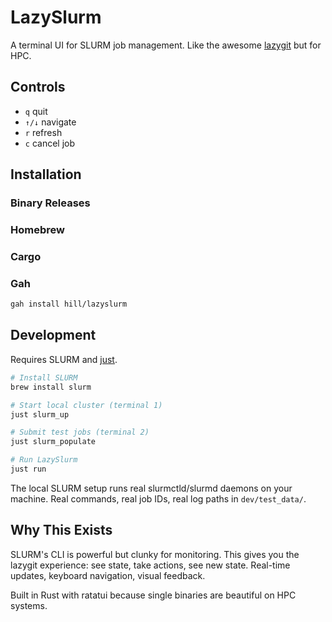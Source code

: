# LazySlurm

A terminal UI for SLURM job management. Like the awesome [lazygit](https://github.com/jesseduffield/lazygit) but for HPC.

## Controls

- `q` quit
- `↑/↓` navigate 
- `r` refresh
- `c` cancel job

## Installation

### Binary Releases

### Homebrew

### Cargo

### Gah

```sh
gah install hill/lazyslurm
```

## Development

Requires SLURM and [just](https://github.com/casey/just).

```bash
# Install SLURM
brew install slurm

# Start local cluster (terminal 1)
just slurm_up

# Submit test jobs (terminal 2)
just slurm_populate

# Run LazySlurm
just run
```

The local SLURM setup runs real slurmctld/slurmd daemons on your machine. Real commands, real job IDs, real log paths in `dev/test_data/`.

## Why This Exists

SLURM's CLI is powerful but clunky for monitoring. This gives you the lazygit experience: see state, take actions, see new state. Real-time updates, keyboard navigation, visual feedback.

Built in Rust with ratatui because single binaries are beautiful on HPC systems.